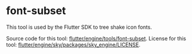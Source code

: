 # font-subset

This tool is used by the Flutter SDK to tree shake icon fonts.

Source code for this tool: [flutter/engine/tools/font-subset](https://github.com/flutter/engine/tree/57d3bac3dd5cb5b0e464ab70e7bc8a0d8cf083ab/tools/font-subset).
License for this tool: [flutter/engine/sky/packages/sky_engine/LICENSE](https://github.com/flutter/engine/tree/57d3bac3dd5cb5b0e464ab70e7bc8a0d8cf083ab/sky/packages/sky_engine/LICENSE).
